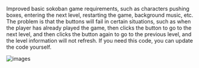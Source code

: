 Improved basic sokoban game requirements, such as characters pushing boxes, entering the next level, restarting the game, background music, etc.
The problem is that the buttons will fail in certain situations, such as when the player has already played the game, then clicks the button to go to the next level, and then clicks the button again to go to the previous level, and the level information will not refresh.
If you need this code, you can update the code yourself.


![images](https://github.com/zj0911/Pictures/blob/fe3096c7d4676f8fa7c8f1f0ffa599e9f86ce912/%E5%B1%8F%E5%B9%95%E6%88%AA%E5%9B%BE%202023-12-07%20200628.png)
